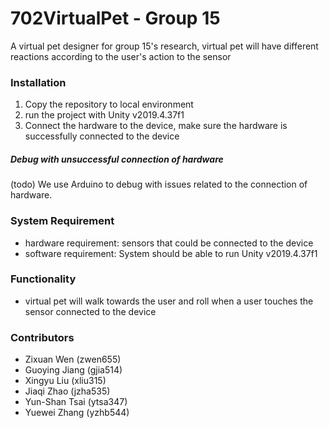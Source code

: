 # 702VirtualPet - Group 15

A virtual pet designer for group 15's research, virtual pet will have different reactions according to the user's action to the sensor

### Installation
1. Copy the repository to local environment
2. run the project with Unity v2019.4.37f1
3. Connect the hardware to the device, make sure the hardware is successfully connected to the device

##### Debug with unsuccessful connection of hardware
(todo) We use Arduino to debug with issues related to the connection of hardware.

### System Requirement
- hardware requirement: sensors that could be connected to the device
- software requirement: System should be able to run Unity v2019.4.37f1

### Functionality
- virtual pet will walk towards the user and roll when a user touches the sensor connected to the device

### Contributors
- Zixuan Wen (zwen655)
- Guoying Jiang (gjia514)
- Xingyu Liu (xliu315)
- Jiaqi Zhao (jzha535)
- Yun-Shan Tsai (ytsa347)
- Yuewei Zhang (yzhb544)
